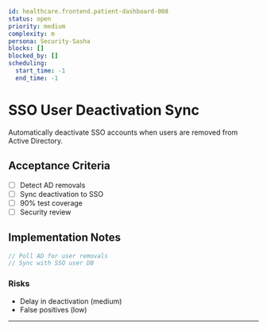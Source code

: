 
```yaml
id: healthcare.frontend.patient-dashboard-008
status: open
priority: medium
complexity: m
persona: Security-Sasha
blocks: []
blocked_by: []
scheduling:
  start_time: -1
  end_time: -1
```


# SSO User Deactivation Sync

Automatically deactivate SSO accounts when users are removed from Active Directory.

## Acceptance Criteria

- [ ] Detect AD removals
- [ ] Sync deactivation to SSO
- [ ] 90% test coverage
- [ ] Security review

## Implementation Notes

```javascript
// Poll AD for user removals
// Sync with SSO user DB
```

### Risks

- Delay in deactivation (medium)
- False positives (low)

---

[Security-Sasha]: ./personas/security-sasha.md
[patient-dashboard-008]: ./tickets/healthcare.frontend.patient-dashboard-008.md
